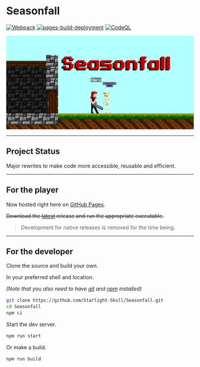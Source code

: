 # Seasonfall

[![Webpack](https://github.com/Starlight-Skull/seasonfall/actions/workflows/webpack.yml/badge.svg)](https://github.com/Starlight-Skull/seasonfall/actions/workflows/webpack.yml)
[![pages-build-deployment](https://github.com/Starlight-Skull/seasonfall/actions/workflows/pages/pages-build-deployment/badge.svg)](https://github.com/Starlight-Skull/seasonfall/actions/workflows/pages/pages-build-deployment)
[![CodeQL](https://github.com/Starlight-Skull/seasonfall/actions/workflows/codeql-analysis.yml/badge.svg)](https://github.com/Starlight-Skull/seasonfall/actions/workflows/codeql-analysis.yml)

[![Seasonfall](./Misc/Banner.png)](https://starlight-skull.github.io/Seasonfall/)

---

## Project Status

Major rewrites to make code more accessible, reusable and efficient.

---

## For the player

Now hosted right here on [GitHub Pages](https://starlight-skull.github.io/seasonfall/).

~~Download the [latest](https://github.com/Starlight-Skull/Seasonfall/releases/latest) release and run the appropriate executable.~~

> Development for native releases is removed for the time being.

---

## For the developer

Clone the source and build your own.

In your preferred shell and location.

_(Note that you also need to have [git](https://git-scm.com/downloads) and [npm](https://nodejs.org/en/download/) installed)_

```bash
git clone https://github.com/Starlight-Skull/Seasonfall.git
cd Seasonfall
npm ci
```

Start the dev server.

```bash
npm run start
```

Or make a build.

```bash
npm run build
```
